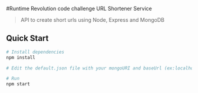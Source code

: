 #Runtime Revolution code challenge
URL Shortener Service

> API to create short urls using Node, Express and MongoDB

## Quick Start

```bash
# Install dependencies
npm install

# Edit the default.json file with your mongoURI and baseUrl (ex:localhost:5000)

# Run
npm start
```